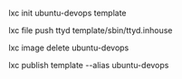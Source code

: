 lxc init ubuntu-devops template

lxc file  push ttyd template/sbin/ttyd.inhouse

lxc image delete ubuntu-devops

lxc publish template --alias ubuntu-devops

